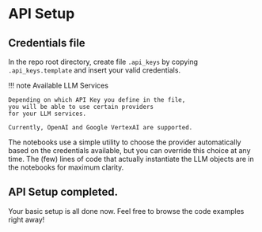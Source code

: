 # API Setup

## Credentials file

In the repo root directory, create file `.api_keys` by copying
`.api_keys.template` and insert your valid credentials.

!!! note Available LLM Services

    Depending on which API Key you define in the file,
    you will be able to use certain providers
    for your LLM services.

    Currently, OpenAI and Google VertexAI are supported.

The notebooks use a simple utility to choose the provider
automatically based on the credentials available, but you can
override this choice at any time. The (few) lines of code that
actually instantiate the LLM objects are in the notebooks for
maximum clarity.

## API Setup completed.

Your basic setup is all done now.
Feel free to browse the code examples right away!
